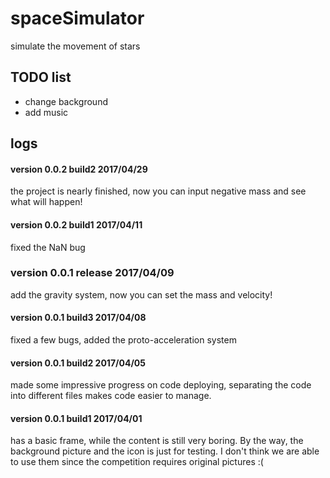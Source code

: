 # spaceSimulator
simulate the movement of stars
## TODO list
 * change background
 * add music
## logs
#### version 0.0.2 build2 2017/04/29
the project is nearly finished, now you can input negative mass and see what will happen!
#### version 0.0.2 build1 2017/04/11
fixed the NaN bug
### version 0.0.1 release 2017/04/09
add the gravity system, now you can set the mass and velocity!
#### version 0.0.1 build3 2017/04/08
fixed a few bugs, added the proto-acceleration system
#### version 0.0.1 build2 2017/04/05
made some impressive progress on code deploying, separating the code into different files makes code easier to manage. 
#### version 0.0.1 build1 2017/04/01
has a basic frame, while the content is still very boring. By the way, the background picture and the icon is just for testing.<pr>
I don't think we are able to use them since the competition requires original pictures :(
